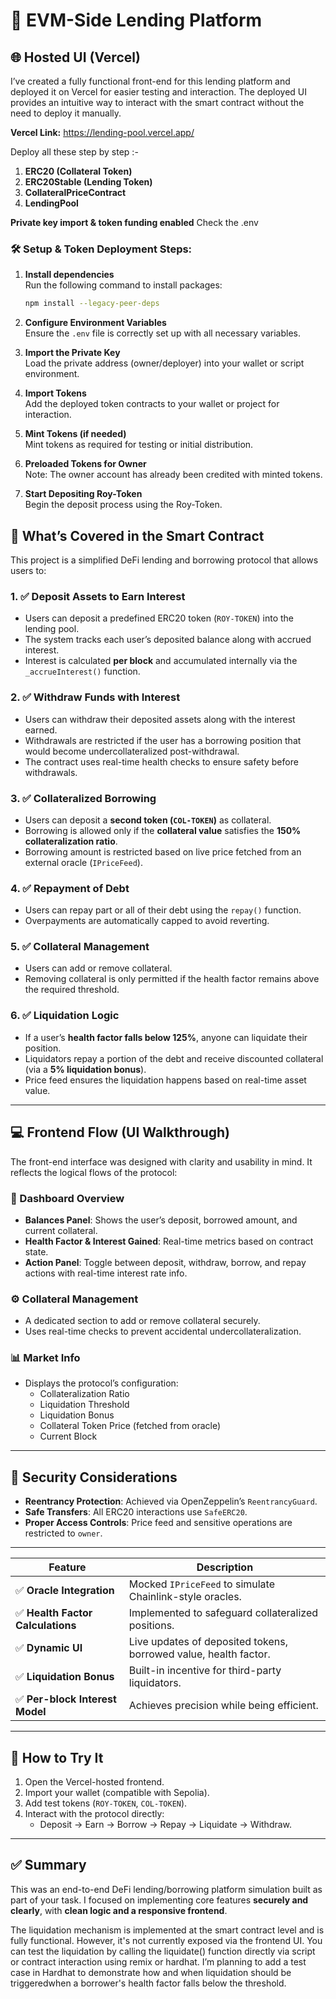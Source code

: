 
# 🧠 EVM-Side Lending Platform

## 🌐 Hosted UI (Vercel)
I’ve created a fully functional front-end for this lending platform and deployed it on Vercel for easier testing and interaction. The deployed UI provides an intuitive way to interact with the smart contract without the need to deploy it manually.

 **Vercel Link:** https://lending-pool.vercel.app/  

Deploy all these step by step :-
1. **ERC20 (Collateral Token)**  
2. **ERC20Stable (Lending Token)**  
3. **CollateralPriceContract**  
4. **LendingPool**



 **Private key import & token funding enabled** Check the .env

### 🛠 Setup & Token Deployment Steps:

1. **Install dependencies**  
   Run the following command to install packages:  
   ```bash
   npm install --legacy-peer-deps
   ```

2. **Configure Environment Variables**  
   Ensure the `.env` file is correctly set up with all necessary variables.

3. **Import the Private Key**  
   Load the private address (owner/deployer) into your wallet or script environment.

4. **Import Tokens**  
   Add the deployed token contracts to your wallet or project for interaction.

5. **Mint Tokens (if needed)**  
   Mint tokens as required for testing or initial distribution.

6. **Preloaded Tokens for Owner**  
   Note: The owner account has already been credited with minted tokens.

7. **Start Depositing Roy-Token**  
   Begin the deposit process using the Roy-Token.


## 📌 What’s Covered in the Smart Contract

This project is a simplified DeFi lending and borrowing protocol that allows users to:

### 1. ✅ **Deposit Assets to Earn Interest**
- Users can deposit a predefined ERC20 token (`ROY-TOKEN`) into the lending pool.
- The system tracks each user’s deposited balance along with accrued interest.
- Interest is calculated **per block** and accumulated internally via the `_accrueInterest()` function.

### 2. ✅ **Withdraw Funds with Interest**
- Users can withdraw their deposited assets along with the interest earned.
- Withdrawals are restricted if the user has a borrowing position that would become undercollateralized post-withdrawal.
- The contract uses real-time health checks to ensure safety before withdrawals.

### 3. ✅ **Collateralized Borrowing**
- Users can deposit a **second token (`COL-TOKEN`)** as collateral.
- Borrowing is allowed only if the **collateral value** satisfies the **150% collateralization ratio**.
- Borrowing amount is restricted based on live price fetched from an external oracle (`IPriceFeed`).

### 4. ✅ **Repayment of Debt**
- Users can repay part or all of their debt using the `repay()` function.
- Overpayments are automatically capped to avoid reverting.

### 5. ✅ **Collateral Management**
- Users can add or remove collateral.
- Removing collateral is only permitted if the health factor remains above the required threshold.

### 6. ✅ **Liquidation Logic**
- If a user’s **health factor falls below 125%**, anyone can liquidate their position.
- Liquidators repay a portion of the debt and receive discounted collateral (via a **5% liquidation bonus**).
- Price feed ensures the liquidation happens based on real-time asset value.

---

## 💻 Frontend Flow (UI Walkthrough)


The front-end interface was designed with clarity and usability in mind. It reflects the logical flows of the protocol:

### 🧾 Dashboard Overview
- **Balances Panel**: Shows the user’s deposit, borrowed amount, and current collateral.
- **Health Factor & Interest Gained**: Real-time metrics based on contract state.
- **Action Panel**: Toggle between deposit, withdraw, borrow, and repay actions with real-time interest rate info.

### ⚙️ Collateral Management
- A dedicated section to add or remove collateral securely.
- Uses real-time checks to prevent accidental undercollateralization.

### 📊 Market Info
- Displays the protocol’s configuration:
  - Collateralization Ratio
  - Liquidation Threshold
  - Liquidation Bonus
  - Collateral Token Price (fetched from oracle)
  - Current Block

---

## 🔐 Security Considerations
- **Reentrancy Protection**: Achieved via OpenZeppelin’s `ReentrancyGuard`.
- **Safe Transfers**: All ERC20 interactions use `SafeERC20`.
- **Proper Access Controls**: Price feed and sensitive operations are restricted to `owner`.

---

| Feature | Description |
|--------|-------------|
| ✅ **Oracle Integration** | Mocked `IPriceFeed` to simulate Chainlink-style oracles. |
| ✅ **Health Factor Calculations** | Implemented to safeguard collateralized positions. |
| ✅ **Dynamic UI** | Live updates of deposited tokens, borrowed value, health factor. |
| ✅ **Liquidation Bonus** | Built-in incentive for third-party liquidators. |
| ✅ **Per-block Interest Model** | Achieves precision while being efficient. |

---

## 🧪 How to Try It

1. Open the Vercel-hosted frontend.
2. Import your wallet (compatible with Sepolia).
3. Add test tokens (`ROY-TOKEN`, `COL-TOKEN`).
4. Interact with the protocol directly:
   - Deposit → Earn → Borrow → Repay → Liquidate → Withdraw.

---

## ✅ Summary

This was an end-to-end DeFi lending/borrowing platform simulation built as part of your task. I focused on implementing core features **securely and clearly**, with **clean logic and a responsive frontend**.

The liquidation mechanism is implemented at the smart contract level and is fully functional. However, it's not currently exposed via the frontend UI. You can test the liquidation by calling the liquidate() function directly via script or contract interaction using remix or hardhat. I’m planning to add a test case in Hardhat to demonstrate how and when liquidation should be triggeredwhen a borrower's health factor falls below the threshold.


